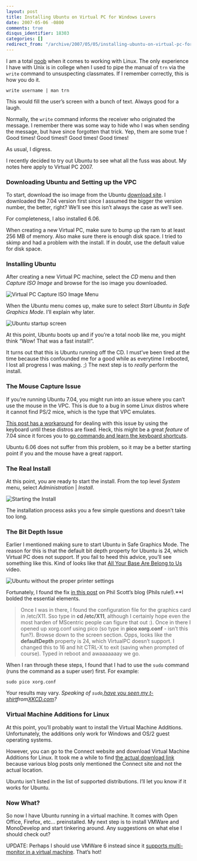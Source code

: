 ```yaml
---
layout: post
title: Installing Ubuntu on Virtual PC for Windows Lovers
date: 2007-05-06 -0800
comments: true
disqus_identifier: 18303
categories: []
redirect_from: "/archive/2007/05/05/installing-ubuntu-on-virtual-pc-for-windows-lovers.aspx/"
---
```


I am a total
[noob](http://www.urbandictionary.com/define.php?term=noob "Definition of noob - Someone who is new to something.")
when it comes to working with Linux. The only experience I have with
Unix is in college when I used to pipe the manual of `trn` via the
`write` command to unsuspecting classmates. If I remember correctly,
this is how you do it.

`write username | man trn`

This would fill the user’s screen with a bunch of text. Always good for
a laugh.

Normally, the `write` command informs the receiver who originated the
message. I remember there was some way to hide who I was when sending
the message, but have since forgotten that trick. Yep, them are some
true ! Good times! Good times!! Good times! Good times!

As usual, I digress.

I recently decided to try out Ubuntu to see what all the fuss was about.
My notes here apply to Virtual PC 2007.

### Downloading Ubuntu and Setting up the VPC

To start, download the iso image from the Ubuntu [download
site](http://www.ubuntu.com/getubuntu/download "Download Ubuntu"). I
downloaded the 7.04 version first since I assumed the bigger the version
number, the better, right? We’ll see this isn’t always the case as we’ll
see.

For completeness, I also installed 6.06.

When creating a new Virtual PC, make sure to bump up the ram to at least
256 MB of memory. Also make sure there is enough disk space. I tried to
skimp and had a problem with the install. If in doubt, use the default
value for disk space.

### Installing Ubuntu

After creating a new Virtual PC machine, select the *CD* menu and then
*Capture ISO Image* and browse for the iso image you downloaded.

![Virtual PC Capture ISO Image
Menu](http://haacked.com/images/haacked_com/WindowsLiveWriter/InstallingUbuntuonVirtualPCforWindowsLov_C436/image033.png)

When the Ubuntu menu comes up, make sure to select *Start Ubuntu in Safe
Graphics Mode*. I’ll explain why later.

![Ubuntu startup
screen](http://haacked.com/images/haacked_com/WindowsLiveWriter/InstallingUbuntuonVirtualPCforWindowsLov_C436/image032.png)

At this point, Ubuntu boots up and if you’re a total noob like me, you
might think “Wow! That was a fast install!”.

It turns out that this is Ubuntu running off the CD. I must’ve been
tired at the time because this confounded me for a good while as
everytime I rebooted, I lost all progress I was making. ;) The next step
is to *really* perform the install.

### The Mouse Capture Issue

If you’re running Ubuntu 7.04, you might run into an issue where you
can’t use the mouse in the VPC. This is due to a bug in some Linux
distros where it cannot find PS/2 mice, which is the type that VPC
emulates.

[This post has a
workaround](http://arcanecode.wordpress.com/2007/04/25/ubuntu-704-and-virtual-pc-2007-mouse-issue-workaround-sort-of/ "Ubuntu 7.04 and Virtual PC 2007 Mouse Issue Workaround")
for dealing with this issue by using the keyboard until these distros
are fixed. Heck, this might be a great *feature* of 7.04 since it forces
you to [go commando and learn the keyboard
shortcuts](http://www.codinghorror.com/blog/archives/000825.html "Going Commando - Put Down The Mouse").

Ubuntu 6.06 does not suffer from this problem, so it may be a better
starting point if you and the mouse have a great rapport.

### The Real Install

At this point, you are ready to start the install. From the top level
*System* menu, select *Administration* | *Install*.

![Starting the
Install](http://haacked.com/images/haacked_com/WindowsLiveWriter/InstallingUbuntuonVirtualPCforWindowsLov_C436/image08.png)

The installation process asks you a few simple questions and doesn’t
take too long.

### The Bit Depth Issue

Earlier I mentioned making sure to start Ubuntu in Safe Graphics Mode.
The reason for this is that the default bit depth property for Ubuntu is
24, which Virtual PC does not support. If you fail to heed this advice,
you’ll see something like this. Kind of looks like that [All Your Base
Are Belong to
Us](http://en.wikipedia.org/wiki/All_your_base_are_belong_to_us "All Your base on Wikipedia")
video.

![Ubuntu without the proper printer
settings](http://haacked.com/images/haacked_com/WindowsLiveWriter/InstallingUbuntuonVirtualPCforWindowsLov_C436/image029.png)

Fortunately, I found the fix [in this
post](http://weblogs.asp.net/pscott/archive/2005/10/13/427426.aspx "Installing Ubuntu on Virtual PC 2004")
on Phil Scott’s blog (Phils rule!).**I bolded the essential elements.

> Once I was in there, I found the configuration file for the graphics
> card in /etc/X11. Sso type in **cd /etc/X11**, although I certainly
> hope even the most harden of MScentric people can figure that out :).
> Once in there I opened up xorg.conf using pico (so type in **pico
> xorg.conf** - isn’t this fun?). Browse down to the screen section.
> Opps, looks like the **defaultDepth** property is 24, which VirtualPC
> doesn’t support. I changed this to 16 and hit CTRL-X to exit (saving
> when prompted of course). Typed in reboot and awaaaaaaay we go.

When I ran through these steps, I found that I had to use the `sudo`
command (runs the command as a super user) first. For example:

`sudo pico xorg.conf`

Your results may vary. *Speaking of `sudo`,*[*have you seen my
t-shirt*](http://www.flickr.com/photo_zoom.gne?id=480589091&size=l "Sudo T-Shirt")*from*[*XKCD.com*](http://xkcd.com/ "XKCD.com geek comics website")*?*

### Virtual Machine Additions for Linux

At this point, you’ll probably want to install the Virtual Machine
Additions. Unfortunately, the additions only work for Windows and OS/2
guest operating systems.

However, you can go to the Connect website and download Virtual Machine
Additions for Linux. It took me a while to find [the actual download
link](https://connect.microsoft.com/Downloads/Downloads.aspx?SiteID=154 "Download Virtual Machine Additions for Linux")
because various blog posts only mentioned the Connect site and not the
actual location.

Ubuntu isn’t listed in the list of supported distributions. I’ll let you
know if it works for Ubuntu.

### Now What?

So now I have Ubuntu running in a virtual machine. It comes with Open
Office, Firefox, etc... preinstalled. My next step is to install VMWare
and MonoDevelop and start tinkering around. Any suggestions on what else
I should check out?

UPDATE: Perhaps I should use VMWare 6 instead since it [supports
multi-monitor in a virtual
machine](http://www.bytefx.com/blog/PermaLink,guid,2495e9f2-0a02-4cef-99b1-4ed7ed1cd644.aspx "VMWare 6 Rocks").
That’s hot!

